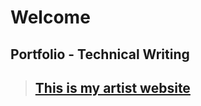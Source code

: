 # Welcome
## Portfolio - Technical Writing

>## [This is my artist website](https://www.aesthetic-emotion.com) 
